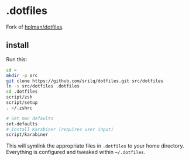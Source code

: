 # .dotfiles

Fork of [holman/dotfiles](https://github.com/holman/dotfiles).

## install

Run this:

```sh
cd ~
mkdir -p src
git clone https://github.com/srilq/dotfiles.git src/dotfiles
ln -s src/dotfiles .dotfiles
cd .dotfiles
script/zsh
script/setup
. ~/.zshrc

# Set mac defaults
set-defaults
# Install Karabiner (requires user input)
script/karabiner
```

This will symlink the appropriate files in `.dotfiles` to your home directory.
Everything is configured and tweaked within `~/.dotfiles`.
